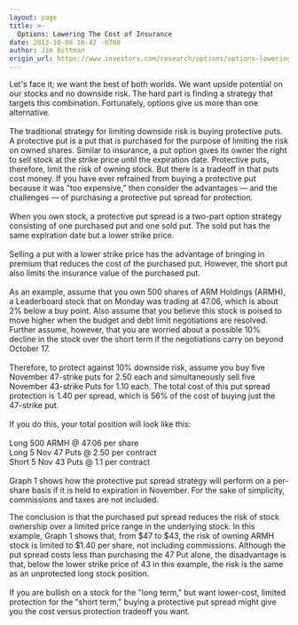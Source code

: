 ```yaml
---
layout: page
title: >-
  Options: Lowering The Cost of Insurance
date: 2013-10-08 16:42 -0700
author: Jim Bittman
origin_url: https://www.investors.com/research/options/options-lowering-the-cost-of-insurance/
---
```






Let's face it; we want the best of both worlds. We want upside potential on our stocks and no downside risk. The hard part is finding a strategy that targets this combination. Fortunately, options give us more than one alternative.  
   
The traditional strategy for limiting downside risk is buying protective puts. A protective put is a put that is purchased for the purpose of limiting the risk on owned shares. Similar to insurance, a put option gives its owner the right to sell stock at the strike price until the expiration date. Protective puts, therefore, limit the risk of owning stock. But there is a tradeoff in that puts cost money. If you have ever refrained from buying a protective put because it was "too expensive," then consider the advantages — and the challenges — of purchasing a protective put spread for protection.  
   
When you own stock, a protective put spread is a two-part option strategy consisting of one purchased put and one sold put. The sold put has the same expiration date but a lower strike price.  
   
Selling a put with a lower strike price has the advantage of bringing in premium that reduces the cost of the purchased put. However, the short put also limits the insurance value of the purchased put.  
   
As an example, assume that you own 500 shares of ARM Holdings (ARMH), a Leaderboard stock that on Monday was trading at 47.06, which is about 2% below a buy point. Also assume that you believe this stock is poised to move higher when the budget and debt limit negotiations are resolved. Further assume, however, that you are worried about a possible 10% decline in the stock over the short term if the negotiations carry on beyond October 17.  
   
Therefore, to protect against 10% downside risk, assume you buy five November 47-strike puts for 2.50 each and simultaneously sell five November 43-strike Puts for 1.10 each. The total cost of this put spread protection is 1.40 per spread, which is 56% of the cost of buying just the 47-strike put.  
   
If you do this, your total position will look like this:  
   
Long 500 ARMH @ 47.06 per share  
Long 5 Nov 47 Puts @ 2.50 per contract  
Short 5 Nov 43 Puts @ 1.1 per contract  
   
Graph 1 shows how the protective put spread strategy will perform on a per-share basis if it is held to expiration in November. For the sake of simplicity, commissions and taxes are not included.

  

The conclusion is that the purchased put spread reduces the risk of stock ownership over a limited price range in the underlying stock. In this example, Graph 1 shows that, from $47 to $43, the risk of owning ARMH stock is limited to $1.40 per share, not including commissions. Although the put spread costs less than purchasing the 47 Put alone, the disadvantage is that, below the lower strike price of 43 in this example, the risk is the same as an unprotected long stock position.  
   
If you are bullish on a stock for the "long term," but want lower-cost, limited protection for the "short term," buying a protective put spread might give you the cost versus protection tradeoff you want.





